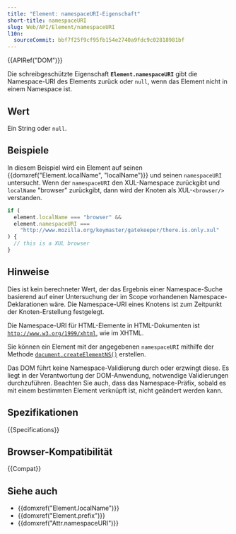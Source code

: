 ```yaml
---
title: "Element: namespaceURI-Eigenschaft"
short-title: namespaceURI
slug: Web/API/Element/namespaceURI
l10n:
  sourceCommit: bbf7f25f9cf95fb154e2740a9fdc9c02818981bf
---
```


{{APIRef("DOM")}}

Die schreibgeschützte Eigenschaft **`Element.namespaceURI`** gibt die Namespace-URI des Elements zurück oder `null`, wenn das Element nicht in einem Namespace ist.

## Wert

Ein String oder `null`.

## Beispiele

In diesem Beispiel wird ein Element auf seinen {{domxref("Element.localName", "localName")}} und seinen `namespaceURI` untersucht. Wenn der `namespaceURI` den XUL-Namespace zurückgibt und `localName` "browser" zurückgibt, dann wird der Knoten als XUL-`<browser/>` verstanden.

```js
if (
  element.localName === "browser" &&
  element.namespaceURI ===
    "http://www.mozilla.org/keymaster/gatekeeper/there.is.only.xul"
) {
  // this is a XUL browser
}
```

## Hinweise

Dies ist kein berechneter Wert, der das Ergebnis einer Namespace-Suche basierend auf einer Untersuchung der im Scope vorhandenen Namespace-Deklarationen wäre. Die Namespace-URI eines Knotens ist zum Zeitpunkt der Knoten-Erstellung festgelegt.

Die Namespace-URI für HTML-Elemente in HTML-Dokumenten ist [`http://www.w3.org/1999/xhtml`](https://www.w3.org/1999/xhtml/), wie im XHTML.

Sie können ein Element mit der angegebenen `namespaceURI` mithilfe der Methode [`document.createElementNS()`](/de/docs/Web/API/Document/createElementNS) erstellen.

Das DOM führt keine Namespace-Validierung durch oder erzwingt diese. Es liegt in der Verantwortung der DOM-Anwendung, notwendige Validierungen durchzuführen. Beachten Sie auch, dass das Namespace-Präfix, sobald es mit einem bestimmten Element verknüpft ist, nicht geändert werden kann.

## Spezifikationen

{{Specifications}}

## Browser-Kompatibilität

{{Compat}}

## Siehe auch

- {{domxref("Element.localName")}}
- {{domxref("Element.prefix")}}
- {{domxref("Attr.namespaceURI")}}
